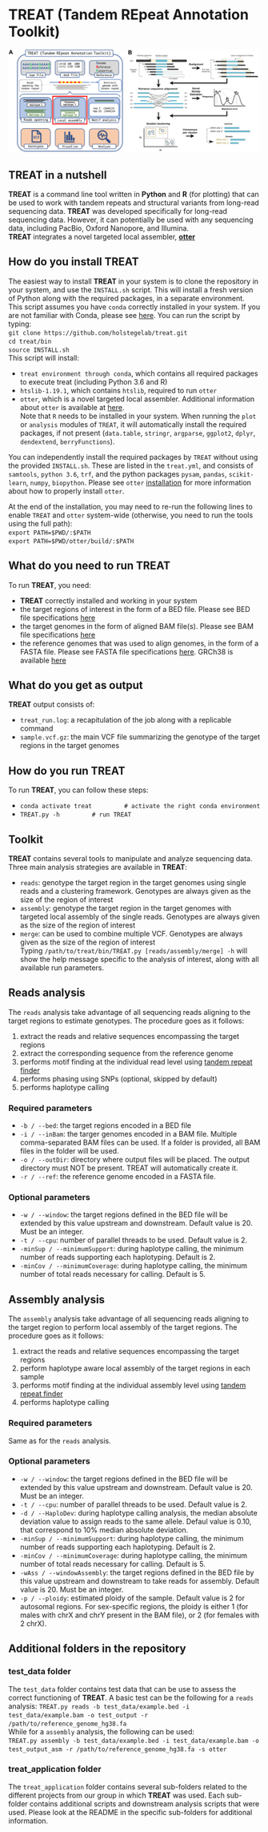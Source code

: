 # TREAT (Tandem REpeat Annotation Toolkit)

![TREAT](/doc/Figure_TREAT_original.png)

## TREAT in a nutshell
**TREAT** is a command line tool written in **Python** and **R** (for plotting) that can be used to work with tandem repeats and structural variants from long-read sequencing data. **TREAT** was developed specifically for long-read sequencing data. However, it can potentially be used with any sequencing data, including PacBio, Oxford Nanopore, and Illumina.  
**TREAT** integrates a novel targeted local assembler, [**otter**](https://github.com/holstegelab/otter)


## How do you install TREAT
The easiest way to install **TREAT** in your system is to clone the repository in your system, and use the `INSTALL.sh` script. This will install a fresh version of Python along with the required packages, in a separate environment. This script assumes you have `conda` correctly installed in your system. If you are not familiar with Conda, please see [here](https://conda.io/projects/conda/en/latest/user-guide/getting-started.html).
You can run the script by typing:  
`git clone https://github.com/holstegelab/treat.git`  
`cd treat/bin`  
`source INSTALL.sh`  
This script will install:
- `treat environment through conda`, which contains all required packages to execute treat (including Python 3.6 and R)
- `htslib-1.19.1`, which contains `htslib`, required to run `otter` 
- `otter`, which is a novel targeted local assembler. Additional information about `otter` is available at [here](https://github.com/holstegelab/otter).  
Note that `R` needs to be installed in your system. When running the `plot` or `analysis` modules of `TREAT`, it will automatically install the required packages, if not present (`data.table`, `stringr`, `argparse`, `ggplot2`, `dplyr`, `dendextend`, `berryFunctions`). 

You can independently install the required packages by `TREAT` without using the provided `INSTALL.sh`. These are listed in the `treat.yml`, and consists of `samtools`, `python 3.6`, `trf`, and the python packages `pysam`, `pandas`, `scikit-learn`, `numpy`, `biopython`. Please see `otter` [installation](https://github.com/holstegelab/otter) for more information about how to properly install `otter`.

At the end of the installation, you may need to re-run the following lines to enable `TREAT` and `otter` system-wide (otherwise, you need to run the tools using the full path):  
`export PATH=$PWD/:$PATH`  
`export PATH=$PWD/otter/build/:$PATH`  

## What do you need to run TREAT
To run **TREAT**, you need:
- **TREAT** correctly installed and working in your system
- the target regions of interest in the form of a BED file. Please see BED file specifications [here](https://genome.ucsc.edu/FAQ/FAQformat.html#format1)
- the target genomes in the form of aligned BAM file(s). Please see BAM file specifications [here](https://genome.ucsc.edu/goldenPath/help/bam.html)
- the reference genomes that was used to align genomes, in the form of a FASTA file. Please see FASTA file specifications [here](https://www.ncbi.nlm.nih.gov/genbank/fastaformat/). GRCh38 is available [here](https://hgdownload.soe.ucsc.edu/goldenPath/hg38/bigZips/)

## What do you get as output
**TREAT** output consists of:
- `treat_run.log`: a recapitulation of the job along with a replicable command
- `sample.vcf.gz`: the main VCF file summarizing the genotype of the target regions in the target genomes

## How do you run TREAT
To run **TREAT**, you can follow these steps:
- `conda activate treat         # activate the right conda environment`
- `TREAT.py -h         # run TREAT`

## Toolkit
**TREAT** contains several tools to manipulate and analyze sequencing data. Three main analysis strategies are available in **TREAT**:
- `reads`: genotype the target region in the target genomes using single reads and a clustering framework. Genotypes are always given as the size of the region of interest
- `assembly`: genotype the target region in the target genomes with targeted local assembly of the single reads. Genotypes are always given as the size of the region of interest
- `merge`: can be used to combine multiple VCF. Genotypes are always given as the size of the region of interest  
Typing `/path/to/treat/bin/TREAT.py [reads/assembly/merge] -h` will show the help message specific to the analysis of interest, along with all available run parameters.

## Reads analysis
The `reads` analysis take advantage of all sequencing reads aligning to the target regions to estimate genotypes. The procedure goes as it follows:
1. extract the reads and relative sequences encompassing the target regions
2. extract the corresponding sequence from the reference genome
3. performs motif finding at the individual read level using [tandem repeat finder](https://tandem.bu.edu/trf/trf.html)
4. performs phasing using SNPs (optional, skipped by default)
5. performs haplotype calling

### Required parameters
- `-b / --bed`: the target regions encoded in a BED file
- `-i / --inBam`: the targer genomes encoded in a BAM file. Multiple comma-separated BAM files can be used. If a folder is provided, all BAM files in the folder will be used.
- `-o / --outDir`: directory where output files will be placed. The output directory must NOT be present. TREAT will automatically create it.
- `-r / --ref`: the reference genome encoded in a FASTA file.

### Optional parameters
- `-w / --window`: the target regions defined in the BED file will be extended by this value upstream and downstream. Default value is 20. Must be an integer.
- `-t / --cpu`: number of parallel threads to be used. Default value is 2.
- `-minSup / --minimumSupport`: during haplotype calling, the minimum number of reads supporting each haplotyping. Default is 2.
- `-minCov / --minimumCoverage`: during haplotype calling, the minimum number of total reads necessary for calling. Default is 5.

## Assembly analysis
The `assembly` analysis take advantage of all sequencing reads aligning to the target region to perform local assembly of the target regions. The procedure goes as it follows:
1. extract the reads and relative sequences encompassing the target regions
2. perform haplotype aware local assembly of the target regions in each sample
3. performs motif finding at the individual assembly level using [tandem repeat finder](https://tandem.bu.edu/trf/trf.html)
4. performs haplotype calling

### Required parameters
Same as for the `reads` analysis.

### Optional parameters
- `-w / --window`: the target regions defined in the BED file will be extended by this value upstream and downstream. Default value is 20. Must be an integer.
- `-t / --cpu`: number of parallel threads to be used. Default value is 2.
- `-d / --HaploDev`: during haplotype calling analysis, the median absolute deviation value to assign reads to the same allele. Defaul value is 0.10, that correspond to 10% median absolute deviation.
- `-minSup / --minimumSupport`: during haplotype calling, the minimum number of reads supporting each haplotyping. Default is 2.
- `-minCov / --minimumCoverage`: during haplotype calling, the minimum number of total reads necessary for calling. Default is 5.
- `-wAss / --windowAssembly`: the target regions defined in the BED file by this value upstream and downstream to take reads for assembly. Default value is 20. Must be an integer.
- `-p / --ploidy`: estimated ploidy of the sample. Default value is 2 for autosomal regions. For sex-specific regions, the ploidy is either 1 (for males with chrX and chrY present in the BAM file), or 2 (for females with 2 chrX).

## Additional folders in the repository

### test_data folder
The `test_data` folder contains test data that can be use to assess the correct functioning of **TREAT**. A basic test can be the following for a `reads` analysis:
`TREAT.py reads -b test_data/example.bed -i test_data/example.bam -o test_output -r /path/to/reference_genome_hg38.fa`  
While for a `assembly` analysis, the following can be used:  
`TREAT.py assembly -b test_data/example.bed -i test_data/example.bam -o test_output_asm -r /path/to/reference_genome_hg38.fa -s otter`  

### treat_application folder
The `treat_application` folder contains several sub-folders related to the different projects from our group in which **TREAT** was used. Each sub-folder contains additional scripts and downstream analysis scripts that were used. Please look at the README in the specific sub-folders for additional information.